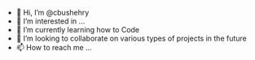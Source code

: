 - 👋 Hi, I’m @cbushehry
- 👀 I’m interested in ...
- 🌱 I’m currently learning how to Code
- 💞️ I’m looking to collaborate on various types of projects in the future
- 📫 How to reach me ...

<!---
cbushehry/cbushehry is a ✨ special ✨ repository because its `README.md` (this file) appears on your GitHub profile.
You can click the Preview link to take a look at your changes.
--->

